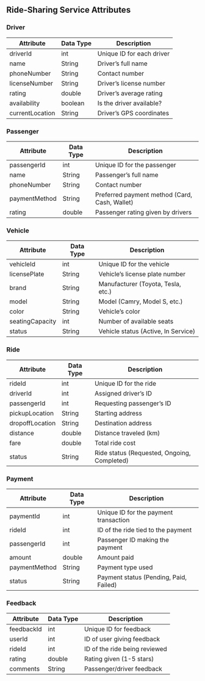 ## Ride-Sharing Service Attributes

### Driver
| Attribute       | Data Type  | Description |
|----------------|-----------|-------------|
| driverId       | int       | Unique ID for each driver |
| name           | String    | Driver’s full name |
| phoneNumber    | String    | Contact number |
| licenseNumber  | String    | Driver’s license number |
| rating         | double    | Driver’s average rating |
| availability   | boolean   | Is the driver available? |
| currentLocation | String   | Driver’s GPS coordinates |

### Passenger
| Attribute       | Data Type  | Description |
|----------------|-----------|-------------|
| passengerId    | int       | Unique ID for the passenger |
| name           | String    | Passenger’s full name |
| phoneNumber    | String    | Contact number |
| paymentMethod  | String    | Preferred payment method (Card, Cash, Wallet) |
| rating         | double    | Passenger rating given by drivers |

### Vehicle
| Attribute       | Data Type  | Description |
|----------------|-----------|-------------|
| vehicleId      | int       | Unique ID for the vehicle |
| licensePlate   | String    | Vehicle’s license plate number |
| brand          | String    | Manufacturer (Toyota, Tesla, etc.) |
| model          | String    | Model (Camry, Model S, etc.) |
| color          | String    | Vehicle’s color |
| seatingCapacity | int      | Number of available seats |
| status         | String    | Vehicle status (Active, In Service) |

### Ride
| Attribute       | Data Type  | Description |
|----------------|-----------|-------------|
| rideId         | int       | Unique ID for the ride |
| driverId       | int       | Assigned driver’s ID |
| passengerId    | int       | Requesting passenger’s ID |
| pickupLocation | String    | Starting address |
| dropoffLocation | String   | Destination address |
| distance       | double    | Distance traveled (km) |
| fare          | double    | Total ride cost |
| status        | String    | Ride status (Requested, Ongoing, Completed) |

### Payment
| Attribute       | Data Type  | Description |
|----------------|-----------|-------------|
| paymentId      | int       | Unique ID for the payment transaction |
| rideId        | int       | ID of the ride tied to the payment |
| passengerId   | int       | Passenger ID making the payment |
| amount        | double    | Amount paid |
| paymentMethod | String    | Payment type used |
| status        | String    | Payment status (Pending, Paid, Failed) |

### Feedback
| Attribute       | Data Type  | Description |
|----------------|-----------|-------------|
| feedbackId     | int       | Unique ID for feedback |
| userId         | int       | ID of user giving feedback |
| rideId         | int       | ID of the ride being reviewed |
| rating         | double    | Rating given (1-5 stars) |
| comments       | String    | Passenger/driver feedback |
